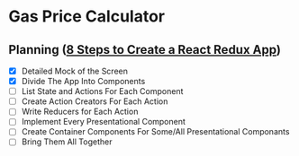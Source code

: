 # Gas Price Calculator

## Planning ([8 Steps to Create a React Redux App](https://medium.com/@rajaraodv/step-by-step-guide-to-building-react-redux-apps-using-mocks-48ca0f47f9a))

- [x] Detailed Mock of the Screen
- [x] Divide The App Into Components
- [ ] List State and Actions For Each Component
- [ ] Create Action Creators For Each Action
- [ ] Write Reducers for Each Action
- [ ] Implement Every Presentational Component
- [ ] Create Container Components For Some/All Presentational Componants
- [ ] Bring Them All Together
